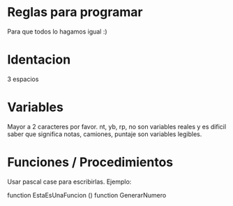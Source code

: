 # Reglas para programar
Para que todos lo hagamos igual :)

# Identacion
3 espacios

# Variables
Mayor a 2 caracteres por favor.
nt, yb, rp, no son variables reales y es dificil saber que significa
notas, camiones, puntaje son variables legibles.

# Funciones / Procedimientos
Usar pascal case para escribirlas. Ejemplo:

function EstaEsUnaFuncion ()
function GenerarNumero


